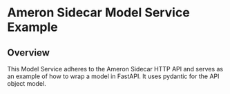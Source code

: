 # Ameron Sidecar Model Service Example
## Overview
This Model Service adheres to the Ameron Sidecar HTTP API and serves as an example of how to wrap a
model in FastAPI. It uses pydantic for the API object model.